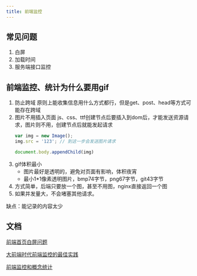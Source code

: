 ```yaml
---
title: 前端监控
---
```


## 常见问题
1. 白屏
2. 加载时间
3. 服务端接口监控

## 前端监控、统计为什么要用gif
1. 防止跨域
    原则上能收集信息用什么方式都行，但是get、post、head等方式可能存在跨域
2. 图片不用插入页面
    js、css、ttf创建节点后要插入到dom后，才能发送资源请求，图片则不用，创建节点后就能发起请求
    ```javascript
    var img = new Image();
    img.src = '123'; // 到这一步会发送图片请求

    document.body.appendChild(img)
    ```
3. gif体积最小
    - 图片最好是透明的，避免对页面有影响，体积夜宵
    - 最小1*1像素透明图片，bmp74字节，png67字节，git43字节
4. 方式简单，后端只要放一个图，甚至不用图，nginx直接返回一个图
5. 如果并发量大，不会堵塞其他请求。

缺点：能记录的内容太少


## 文档
[前端首页白屏问题](https://blog.csdn.net/qq_24147051/article/details/79214773)

[大前端时代前端监控的最佳实践](https://mp.weixin.qq.com/s/YiKRY_LDURY0uONtEhkUfg)

[前端监控和概念统计](https://zhuanlan.zhihu.com/p/134132381)